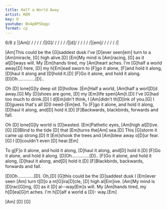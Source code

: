 ```yaml
---
title: Half a World Away
artist: REM
key: D
youtube: Bn4pBPSbqgc
format: cp
---
```


6/8
z
|[Am]/ / / / / /|[G]/ / / / / /|[d]/ / / / / /|[em]/ / / / / /|

[Am]This could be the [G]saddest dusk I've [D]ever seen[em]
turn to a [Am]miracle, [G] high alive.[D]
[Em]My mind is [Am]racing, [G] as it al[D]ways will.
My [Em]hands tired, my [Am]heart aches.
I'm [G]half a world away[D] here, [D] my h[Em]ead sworn to [F]go it alone,
[F]and hold it along, [D]haul it along and [D]hold it.[D]
[F]Go it alone, and hold it along. [D]Oh..............[D]..

Oh [D] lone[G]ly deep sit [D]hollow.
[Em]Half a world, [Am]half a worl[D]d away.[G]
My [D]shoes are gone, [D] my [Em]life spen[Am]t.[D]
I've [G]had too much to drink.[D]
I d[Em]idn't think, I [Am]didn't th[D]ink of you.[G]
I [D]guess that's all [D]I need-[Em]ed.
To [F]go it alone, and hold it along, [D]haul it along, and[D] hold it.[D]
[F]Backwards, blackbirds, forwards and fall.

Oh [D] lone[G]ly world is [D]wasted.
[Em]Pathetic eyes, [Am]high al[D]ive.[G]
[D]Blind to the tide [D] that [Em]turns the[Am] sea.[D]
This [G]storm it came up strong.[D]
It [Em]shook the trees and [Am]blew away o[D]ur fear.[G]
I [D]couldn't even [D] hear.[Em]

To g[F]o it alone, and hold it along, [D]haul it along, and[D] hold it.[D]
[F]Go it alone, and hold it along. [D]Oh..............[D]..
[F]Go it alone, and hold it along, [D]haul it along, and[D] hold it.[D]
[F]Blackbirds, backwards, forwards and fall.

[D]Oh.............[D]. Oh,[D]
[G]this could be the [D]saddest dusk
I [Em]ever seen [Am] turn t[D]o a m[G]ira[D]cle, [D] high al[Em]ive.
[Am]My mind is [D]rac[G]ing, [D] as it [D] al--way[Em]s will.
My [Am]hands tired, my h[D]ea[G]rt aches.
I'm h[D]alf a world a [D]- way.[Em]

[Am] [D] [G]

